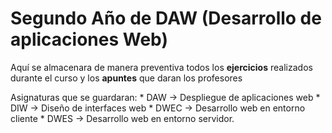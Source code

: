 # Segundo Año de DAW (Desarrollo de aplicaciones Web)

Aquí se almacenara de manera preventiva todos los **ejercicios** realizados durante el curso y los **apuntes** que daran los profesores

Asignaturas que se guardaran:
    * DAW -> Despliegue de aplicaciones web
    * DIW -> Diseño de interfaces web
    * DWEC -> Desarrollo web en entorno cliente
    * DWES -> Desarrollo web en entorno servidor.